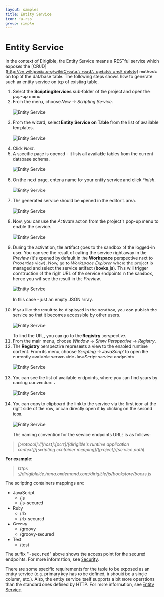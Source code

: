 ```yaml
---
layout: samples
title: Entity Service
icon: fa-rss
group: simple
---
```


Entity Service
===

In the context of Dirigible, the Entity Service means a RESTful service which exposes the [CRUD](http://en.wikipedia.org/wiki/Create,\_read,\_update\_and\_delete] methods on top of the database table. The following steps shows how to generate such an entity service on top of existing table.

1. Select the **ScriptingServices** sub-folder of the project and open the pop-up menu.
2. From the menu, choose *New* -> *Scripting Service*.
<br></br>
![Entity Service](bookstore/16_books_entity_service_menu.png)
<br></br>
3. From the wizard, select **Entity Service on Table** from the list of available templates.
<br></br>
![Entity Service](bookstore/17_books_entity_service_wizard_1.png)
<br></br>
4. Click *Next*.
5. A specific page is opened - it lists all available tables from the current database schema.
<br></br>
![Entity Service](bookstore/18_books_entity_service_wizard_2.png)
<br></br>
6. On the next page, enter a name for your entity service and click *Finish*.
<br></br>
![Entity Service](bookstore/19_books_entity_service_wizard_3.png)
<br></br>
7. The generated service should be opened in the editor's area.
<br></br>
![Entity Service](bookstore/20_books_entity_service_content.png)
<br></br>
8. Now, you can use the *Activate* action from the project's pop-up menu to enable the service.
<br></br>
![Entity Service](bookstore/21_books_entity_service_activate.png)
<br></br>
9. During the activation, the artifact goes to the sandbox of the logged-in user. You can see the result of calling the service right away in the *Preview* (it's opened by default in the **Workspace** perspective next to *Properties* view). Now, go to *Workspace Explorer* where the project is managed and select the service artifact (**books.js**). This will trigger construction of the right URL of the service endpoints in the sandbox, hence you will see the result in the *Preview*.
<br></br>
![Entity Service](bookstore/22_books_entity_service_test.png)
<br></br>
In this case - just an empty JSON array.
<br></br>
10. If you like the result to be displayed in the sandbox, you can publish the service so that it becomes accessible by other users. 
<br></br>
![Entity Service](bookstore/23_books_entity_service_publish.png)
<br></br>
To find the URL, you can go to the **Registry** perspective. 
11. From the main menu, choose *Window* -> *Show Perspective* -> *Registry*.
12. The **Registry** perspective represents a view to the enabled runtime content. From its menu, choose *Scripting* -> *JavaScript* to open the currently available server-side JavaScript service endpoints.
<br></br>
![Entity Service](bookstore/24_books_entity_service_registry_1.png)
<br></br>
13. You can see the list of available endpoints, where you can find yours by naming convention: **<project>.<service path>**
<br></br>
![Entity Service](bookstore/25_books_entity_service_registry_2.png)
<br></br>
14. You can copy to clipboard the link to the service via the first icon at the right side of the row, or can directly open it by clicking on the second icon.
<br></br>
![Entity Service](bookstore/26_books_entity_service_registry_3.png)
<br></br>
The naming convention for the service endpoints URLs is as follows:

> *[protocol]://[host]:[port]/[dirigible's runtime application context]/[scripting container mapping]/[project]/[service path]*

**For example:**

> *https ://dirigibleide.hana.ondemand.com/dirigible/js/bookstore/books.js*


The scripting containers mappings are:

*	JavaScript
	*	/js
	*	/js-secured
*	Ruby
	*	/rb
	*	/rb-secured
*	Groovy
	*	/groovy
	*	/groovy-secured
*	Test
	*	/test

The suffix "<samp>-secured</samp>" above shows the access point for the secured endpoints. For more information, see [Security](../help/security.html).


There are some specific requirements for the table to be exposed as an entity service (e.g. primary key has to be defined, it should be a single column, etc.).
Also, the entity service itself supports a bit more operations than the standard ones defined by HTTP. For more information, see [Entity Service](../help/entity_service.html).


